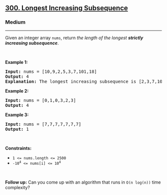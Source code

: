 <h2><a href="https://leetcode.com/problems/longest-increasing-subsequence/">300. Longest Increasing Subsequence</a></h2><h3>Medium</h3><hr><div style="user-select: auto;"><p style="user-select: auto;">Given an integer array <code style="user-select: auto;">nums</code>, return <em style="user-select: auto;">the length of the longest <strong style="user-select: auto;">strictly increasing </strong></em><span data-keyword="subsequence-array" style="user-select: auto;"><em style="user-select: auto;"><strong style="user-select: auto;">subsequence</strong></em></span>.</p>

<p style="user-select: auto;">&nbsp;</p>
<p style="user-select: auto;"><strong class="example" style="user-select: auto;">Example 1:</strong></p>

<pre style="user-select: auto;"><strong style="user-select: auto;">Input:</strong> nums = [10,9,2,5,3,7,101,18]
<strong style="user-select: auto;">Output:</strong> 4
<strong style="user-select: auto;">Explanation:</strong> The longest increasing subsequence is [2,3,7,101], therefore the length is 4.
</pre>

<p style="user-select: auto;"><strong class="example" style="user-select: auto;">Example 2:</strong></p>

<pre style="user-select: auto;"><strong style="user-select: auto;">Input:</strong> nums = [0,1,0,3,2,3]
<strong style="user-select: auto;">Output:</strong> 4
</pre>

<p style="user-select: auto;"><strong class="example" style="user-select: auto;">Example 3:</strong></p>

<pre style="user-select: auto;"><strong style="user-select: auto;">Input:</strong> nums = [7,7,7,7,7,7,7]
<strong style="user-select: auto;">Output:</strong> 1
</pre>

<p style="user-select: auto;">&nbsp;</p>
<p style="user-select: auto;"><strong style="user-select: auto;">Constraints:</strong></p>

<ul style="user-select: auto;">
	<li style="user-select: auto;"><code style="user-select: auto;">1 &lt;= nums.length &lt;= 2500</code></li>
	<li style="user-select: auto;"><code style="user-select: auto;">-10<sup style="user-select: auto;">4</sup> &lt;= nums[i] &lt;= 10<sup style="user-select: auto;">4</sup></code></li>
</ul>

<p style="user-select: auto;">&nbsp;</p>
<p style="user-select: auto;"><b style="user-select: auto;">Follow up:</b>&nbsp;Can you come up with an algorithm that runs in&nbsp;<code style="user-select: auto;">O(n log(n))</code> time complexity?</p>
</div>